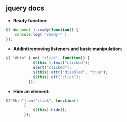 ## jquery docs
- **Ready function:**
```js
$( document ).ready(function() {
    console.log( "ready!" );
});
```
- **Addint/removing listeners and basic manipulation:**
```js
$( "#btn" ).on( "click", function() {
            $(this ).text("clicked");
            alert("clicked");
            $(this).attr("disabled", "true");
            $(this).off("click");
          });
```
- **Hide an element:**
```jsx
$("#btn").on("click", function()
        {
            $(this).hide();
        });
```